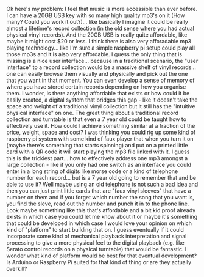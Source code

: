 Ok here's my problem: I feel that music is more accessible than ever before.
I can have a 20GB USB key with so many high quality mp3's on it (How many? Could you work it out?)... like basically I imagine it could be really almost a lifetime's record collection (in the old sense where you had actual physical vinyl records).
And the 20GB USB is really quite affordable, like maybe it might cost $20 or less.
I think there is also very afforadable mp3 playing technology... like I'm sure a simple raspberry pi setup could play all those mp3s and it is also very affordable. 
I guess the only thing that is missing is a nice user interface... because in a traditional scenario, the "user interface" to a record collection would be a massive shelf of vinyl records... one can easily browse them visually and physically and pick out the one that you want in that moment. You can even develop a sense of memory of where you have stored certain records depending on how you organise them.
I wonder, is there anything affordable that exists or how could it be easily created, a digital system that bridges this gap - like it doesn't take the space and weight of a traditional vinyl collection but it still has the "intuitive physical interface" on one.
The great thing about a traditional record collection and turntable is that even a 7 year old could be taught how to effectively use it. 
How could I achieve something similar at a fraction of the price, weight, space and cost?
I was thinking you could rig up some kind of raspberry pi system with some kind of faux player that when you turn it on (maybe there's something that starts spinning) and put on a printed little card with a QR code it will start playing the mp3 file linked with it. I guess this is the trickiest part... how to effectively address one mp3 amongst a large collection - like if you only had one switch as an interface you could enter in a long string of digits like morse code or a kind of telephone number for each record... but is a 7 year old going to remember that and be able to use it?
Well maybe using an old telephone is not such a bad idea and then you can just print little cards that are "faux vinyl sleeves" that have a number on them and if you forget which number the song that you want is, you find the sleve, read out the number and punch it in to the phone line.
Look maybe something like this that's affordable and a bit kid proof already exists in which case you could let me know about it or maybe it's something that could be developed in which case I would love your opinion on which kind of "platform" to start building that on. I guess eventually if it could incorporate some kind of mechanical playback interpretation and signal processing to give a more physical feel to the digital playback (e.g. like Serato control records on a physical turntable) that would be fantastic. I wonder what kind of platform would be best for that eventual development? Is Arduino or Raspberry Pi suited for that kind of thing or are they actually overkill?